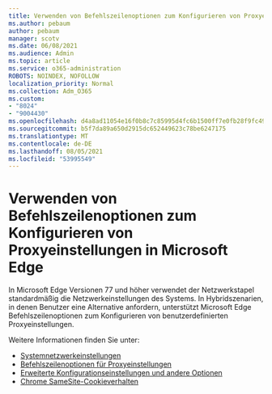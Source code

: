 ```yaml
---
title: Verwenden von Befehlszeilenoptionen zum Konfigurieren von Proxyeinstellungen in Microsoft Edge
ms.author: pebaum
author: pebaum
manager: scotv
ms.date: 06/08/2021
ms.audience: Admin
ms.topic: article
ms.service: o365-administration
ROBOTS: NOINDEX, NOFOLLOW
localization_priority: Normal
ms.collection: Adm_O365
ms.custom:
- "8024"
- "9004430"
ms.openlocfilehash: d4a8ad11054e16f0b8c7c85995d4fc6b1500ff7e0fb28f9fc495b7cff07dbb2e
ms.sourcegitcommit: b5f7da89a650d2915dc652449623c78be6247175
ms.translationtype: MT
ms.contentlocale: de-DE
ms.lasthandoff: 08/05/2021
ms.locfileid: "53995549"
---
```

# <a name="use-command-line-options-to-configure-proxy-settings-in-microsoft-edge"></a>Verwenden von Befehlszeilenoptionen zum Konfigurieren von Proxyeinstellungen in Microsoft Edge

In Microsoft Edge Versionen 77 und höher verwendet der Netzwerkstapel standardmäßig die Netzwerkeinstellungen des Systems. In Hybridszenarien, in denen Benutzer eine Alternative anfordern, unterstützt Microsoft Edge Befehlszeilenoptionen zum Konfigurieren von benutzerdefinierten Proxyeinstellungen. 

Weitere Informationen finden Sie unter:

- [Systemnetzwerkeinstellungen](/deployedge/edge-learnmore-cmdline-options-proxy-settings#system-network-settings)
- [Befehlszeilenoptionen für Proxyeinstellungen](/deployedge/edge-learnmore-cmdline-options-proxy-settings#system-network-settings)
- [Erweiterte Konfigurationseinstellungen und andere Optionen](https://go.microsoft.com/fwlink/?linkid=2134293)
- [Chrome SameSite-Cookieverhalten](/office365/troubleshoot/miscellaneous/chrome-behavior-affects-applications)